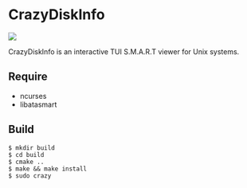 # CrazyDiskInfo
![](http://raw.github.com/wiki/otakuto/CrazyDiskInfo/images/0.png)

CrazyDiskInfo is an interactive TUI S.M.A.R.T viewer for Unix systems.

## Require
* ncurses
* libatasmart

## Build
```
$ mkdir build
$ cd build
$ cmake ..
$ make && make install
$ sudo crazy
```
